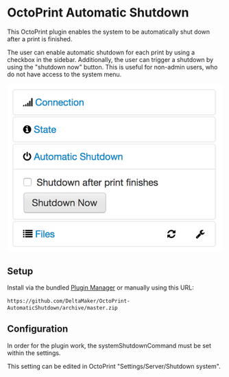# OctoPrint Automatic Shutdown

This OctoPrint plugin enables the system to be automatically shut down after a print is finished.

The user can enable automatic shutdown for each print by using a checkbox in the sidebar.  Additionally, the user can 
trigger a shutdown by using the "shutdown now" button.  This is useful for non-admin users, who do not have access to
the system menu.

![Sidebar](/docs/screenshot.png?raw=true)

## Setup

Install via the bundled [Plugin Manager](https://github.com/foosel/OctoPrint/wiki/Plugin:-Plugin-Manager)
or manually using this URL:

    https://github.com/DeltaMaker/OctoPrint-AutomaticShutdown/archive/master.zip

## Configuration

In order for the plugin work, the systemShutdownCommand must be set within the settings.

This setting can be edited in OctoPrint "Settings/Server/Shutdown system".
